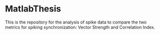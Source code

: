 # MatlabThesis
This is the repository for the analysis of spike data to compare the two
metrics for spiking synchronization: Vector Strength and Correlation Index.